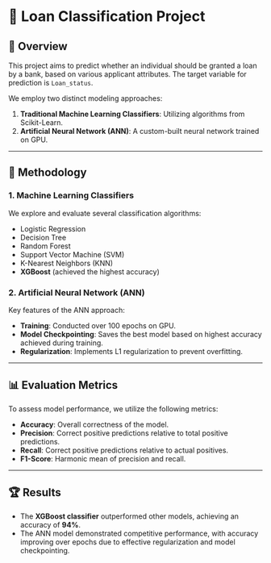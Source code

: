 # 💼 Loan Classification Project

## 📌 Overview

This project aims to predict whether an individual should be granted a loan by a bank, based on various applicant attributes. The target variable for prediction is `Loan_status`.

We employ two distinct modeling approaches:

1. **Traditional Machine Learning Classifiers**: Utilizing algorithms from Scikit-Learn.
2. **Artificial Neural Network (ANN)**: A custom-built neural network trained on GPU.

---

## 🧠 Methodology

### 1. Machine Learning Classifiers

We explore and evaluate several classification algorithms:

- Logistic Regression
- Decision Tree
- Random Forest
- Support Vector Machine (SVM)
- K-Nearest Neighbors (KNN)
- **XGBoost** (achieved the highest accuracy)

### 2. Artificial Neural Network (ANN)

Key features of the ANN approach:

- **Training**: Conducted over 100 epochs on GPU.
- **Model Checkpointing**: Saves the best model based on highest accuracy achieved during training.
- **Regularization**: Implements L1 regularization to prevent overfitting.

---

## 📊 Evaluation Metrics

To assess model performance, we utilize the following metrics:

- **Accuracy**: Overall correctness of the model.
- **Precision**: Correct positive predictions relative to total positive predictions.
- **Recall**: Correct positive predictions relative to actual positives.
- **F1-Score**: Harmonic mean of precision and recall.

---

## 🏆 Results

- The **XGBoost classifier** outperformed other models, achieving an accuracy of **94%**.
- The ANN model demonstrated competitive performance, with accuracy improving over epochs due to effective regularization and model checkpointing.


